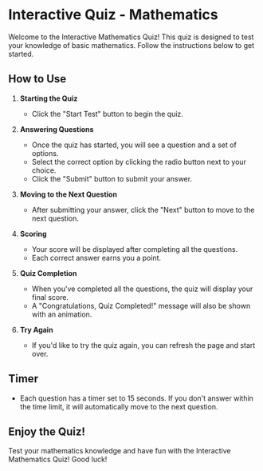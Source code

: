 # Interactive Quiz - Mathematics

Welcome to the Interactive Mathematics Quiz! This quiz is designed to test your knowledge of basic mathematics. Follow the instructions below to get started.

## How to Use

1. **Starting the Quiz**
   - Click the "Start Test" button to begin the quiz.

2. **Answering Questions**
   - Once the quiz has started, you will see a question and a set of options.
   - Select the correct option by clicking the radio button next to your choice.
   - Click the "Submit" button to submit your answer.

3. **Moving to the Next Question**
   - After submitting your answer, click the "Next" button to move to the next question.

4. **Scoring**
   - Your score will be displayed after completing all the questions.
   - Each correct answer earns you a point.

5. **Quiz Completion**
   - When you've completed all the questions, the quiz will display your final score.
   - A "Congratulations, Quiz Completed!" message will also be shown with an animation.

6. **Try Again**
   - If you'd like to try the quiz again, you can refresh the page and start over.

## Timer
- Each question has a timer set to 15 seconds. If you don't answer within the time limit, it will automatically move to the next question.

## Enjoy the Quiz!
Test your mathematics knowledge and have fun with the Interactive Mathematics Quiz! Good luck!

